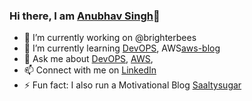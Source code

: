 ### Hi there, I am [Anubhav Singh][LinkedIn]👋

- 🔭 I’m currently working on @brighterbees
- 🌱 I’m currently learning [DevOPS][devops-blog], AWS[aws-blog]
- 💬 Ask me about [DevOPS][devops-blog], [AWS][aws-blog], 
- 📫 Connect with me on [LinkedIn][LinkedIN]
- ⚡ Fun fact: I also run a Motivational Blog [Saaltysugar][Saaltysugar]

[LinkedIn]: https://linkedin.com/in/anubhavsinghgtm
[devops-blog]: https://brighterbees.com/blog/category/ansible/
[aws-blog]: https://brighterbees.com/blog/category/cloud-computing/aws/
[Saaltysugar]: https://saaltysugar.com
